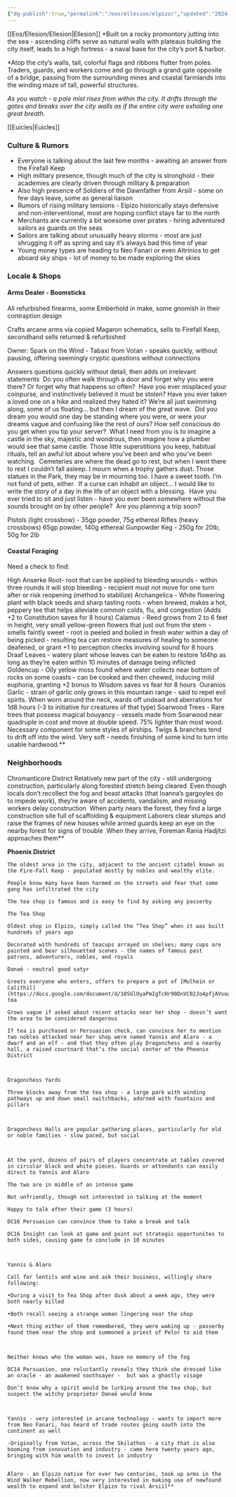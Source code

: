 ```yaml
---
{"dg-publish":true,"permalink":"/eos/ellesion/elpizo/","updated":"2024-12-22T19:30:13.172-06:00"}
---
```


[[Eos/Ellesion/Ellesion\|Ellesion]]
*Built on a rocky promontory jutting into the sea - ascending cliffs serve as natural walls with plateaus building the city itself, leads to a high fortress - a naval base for the city’s port & harbor. 

*Atop the city’s walls, tall, colorful flags and ribbons flutter from poles. Traders, guards, and workers come and go through a grand gate opposite of a bridge, passing from the surrounding mines and coastal farmlands into the winding maze of tall, powerful structures.
  
*As you watch - a pale mist rises from within the city. It drifts through the gates and breaks over the city walls as if the entire city were exhaling one great breath.*

[[Euicles\|Euicles]]

### Culture & Rumors

- Everyone is talking about the last few months - awaiting an answer from the Firefall Keep
- High military presence, though much of the city is stronghold - their academies are clearly driven through military & preparation
- Also high presence of Soldiers of the Dawnfather from Arsiil - some on few days leave, some as general liaison 
- Rumors of rising military tensions - Elpizo historically stays defensive and non-interventional, most are hoping conflict stays far to the north 
- Merchants are currently a bit woesome over pirates - hiring adventured sailors as guards on the seas
- Sailors are talking about unusually heavy storms - most are just shrugging it off as spring and say it’s always bad this time of year 
- Young money types are heading to Neo Fanari or even Altrinios to get aboard sky ships - lot of money to be made exploring the skies

### Locale & Shops

#### Arms Dealer - Boomsticks

All refurbished firearms, some Emberhold in make, some gnomish in their contraption design

Crafts arcane arms via copied Magaron schematics, sells to Firefall Keep, secondhand sells returned & refurbished

Owner: Spark on the Wind - Tabaxi from Votan - speaks quickly, without pausing, offering seemingly cryptic questions without connections

Answers questions quickly without detail, then adds on irrelevant statements 
	Do you often walk through a door and forget why you were there? Or forget why that happens so often? 
	Have you ever misplaced your coinpurse, and instinctively believed it must be stolen?
	Have you ever taken a loved one on a hike and realized they hated it?
	We’re all just swimming along, some of us floating… but then I dream of the great wave. 
	Did you dream you would one day be standing where you were, or were your dreams vague and confusing like the rest of ours?
	How self conscious do you get when you tip your server? 
	What I need from you is to imagine a castle in the sky, majestic and wondrous, then imagine how a plumber would see that same castle.
	Those little superstitions you keep, habitual rituals, tell an awful lot about where you’ve been and who you’ve been watching. 
	Cemeteries are where the dead go to rest, but when I went there to rest I couldn’t fall asleep.
	I mourn when a trophy gathers dust. Those statues in the Park, they may be in mourning too.
	I have a sweet tooth. I’m not fond of pets, either. 
	If a curse can inhabit an object… I would like to write the story of a day in the life of an object with a blessing. 
	Have you ever tried to sit and just listen - have you ever been somewhere without the sounds brought on by other people? 
	Are you planning a trip soon? 

Pistols (light crossbow) - 35gp powder, 75g ethereal
Rifles (heavy crossbows) 65gp powder, 140g ethereal
Gunpowder Keg - 250g for 20lb, 50g for 2lb

#### Coastal Foraging
Need a check to find:

High
Anserke Root- root that can be applied to bleeding wounds - within three rounds it will stop bleeding - recipient must not move for one turn after or risk reopening (method to stabilize)
Archangelica - White flowering plant with black seeds and sharp tasting roots - when brewed, makes a hot, peppery tee that helps alleviate common colds, flu, and congestion (Adds +2 to Constitution saves for 8 hours)
Calamus - Reed grows from 2 to 6 feet in height, very small yellow-green flowers that just out from the stem - smells faintly sweet - root is peeled and boiled in fresh water within a day of being picked - resulting tea can restore measures of healing to someone deafened, or grant +1 to perception checks involving sound for 8 hours 
Draaf Leaves - watery plant whose leaves can be eaten to restore 1d4hp as long as they’re eaten within 10 minutes of damage being inflicted 
Goldencup - Oily yellow moss found where water collects near bottom of rocks on some coasts - can be cooked and then chewed, inducing mild euphoria, granting +2 bonus to Wisdom saves vs fear for 8 hours 
Ouranios Garlic - strain of garlic only grows in this mountain range - said to repel evil spirits. When worn around the neck, wards off undead and aberrations for 1d8 hours (-3 to initiative for creatures of that type)
Soarwood Trees - Rare trees that possess magical bouyancy - vessels made from Soarwood near quadruple in cost and move at double speed. 75% lighter than most wood. Necessary component for some styles of airships. Twigs & branches tend to drift off into the wind. Very soft - needs finishing of some kind to turn into usable hardwood.**

### Neighborhoods


Chromanticore District
	Relatively new part of the city - still undergoing construction, particularly along forested stretch being cleared 
	Even though locals don’t recollect the fog and beast attacks (that Ioanna’s gargoyles do to impede work), they’re aware of accidents, vandalism, and missing workers delay construction 
	When party nears the forest, they find a large construction site full of scaffolding & equipment
	Laborers clear stumps and raise the frames of new houses while armed guards keep an eye on the nearby forest for signs of trouble 
	When they arrive, Foreman Rania Hadjitzi approaches them**

**Phoenix District** 

	The oldest area in the city, adjacent to the ancient citadel known as the Fire-Fall Keep - populated mostly by nobles and wealthy elite. 
	
	People know many have been harmed on the streets and fear that some gang has infiltrated the city 
	
	The tea shop is famous and is easy to find by asking any passerby 
	
	The Tea Shop
	
	Oldest shop in Elpizo, simply called the “Tea Shop” when it was built hundreds of years ago
	
	Decorated with hundreds of teacups arrayed on shelves; many cups are painted and bear silhouetted scenes - the names of famous past patrons, adventurers, nobles, and royals 
	
	Danaë - neutral good satyr 
	
	Greets everyone who enters, offers to prepare a pot of [Mulhein or Calithil](https://docs.google.com/document/d/10SGlOyaPmIgTcHr90DnVC02Jo4pfjAVvoaYcwQl9Aio/edit) tea 
	
	Grows vague if asked about recent attacks near her shop - doesn’t want the area to be considered dangerous
	
	If tea is purchased or Persuasion check, can convince her to mention two nobles attacked near her shop were named Yannis and Alaro - a dwarf and an elf - and that they often play Dragonchess and a nearby hall, a raised courtnard that’s the social center of the Phoenix District 
	
	  
	
	Dragonchess Yards
	
	Three blocks away from the tea shop - a large park with winding pathways up and down small switchbacks, adorned with fountains and pillars
	
	  
	
	Dragonchess Halls are popular gathering places, particularly for old or noble families - slow paced, but social
	
	  
	
	At the yard, dozens of pairs of players concentrate at tables covered in circular black and white pieces. Guards or attendants can easily direct to Yannis and Alaro
	
	The two are in middle of an intense game
	
	Not unfriendly, though not interested in talking at the moment 
	
	Happy to talk after their game (3 hours)
	
	DC16 Persuasion can convince them to take a break and talk
	
	DC16 Insight can look at game and point out strategic opportunites to both sides, causing game to conclude in 10 minutes 
	
	  
	
	Yannis & Alaro
	
	Call for lentils and wine and ask their business, willingly share following:
	
	•During a visit to Tea Shop after dusk about a week ago, they were both nearly killed
	
	•Both recall seeing a strange woman lingering near the shop
	
	•Next thing either of them remembered, they were waking up - passerby found them near the shop and summoned a priest of Pelor to aid them 
	
	  
	
	Neither knows who the woman was, have no memory of the fog
	
	DC14 Persuasion, one reluctantly reveals they think she dressed like an oracle - an awakened soothsayer -  but was a ghastly visage 
	
	Don’t know why a spirit would be lurking around the tea shop, but suspect the witchy proprietor Danaë would know 
	
	  
	
	Yannis - very interested in arcane technology - wants to import more from Neo Fanari, has heard of trade routes going south into the continent as well
	
	-Originally from Votan, across the Skilathos - a city that is also booming from innovation and industry - came here twenty years ago, bringing with him wealth to invest in industry 
	
	  
	Alaro - an Elpizo native for over two centuries, took up arms in the Wind Walker Rebellion, now very interested in making use of newfound wealth to expand and bolster Elpizo to rival Arsiil**